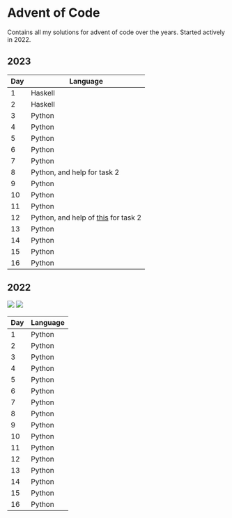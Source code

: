 # Advent of Code

Contains all my solutions for advent of code over the years. Started actively in 2022.

## 2023

| Day | Language                                                                                                                                        |
| --- | ----------------------------------------------------------------------------------------------------------------------------------------------- |
| 1   | Haskell                                                                                                                                         |
| 2   | Haskell                                                                                                                                         |
| 3   | Python                                                                                                                                          |
| 4   | Python                                                                                                                                          |
| 5   | Python                                                                                                                                          |
| 6   | Python                                                                                                                                          |
| 7   | Python                                                                                                                                          |
| 8   | Python, and help for task 2                                                                                                                     |
| 9   | Python                                                                                                                                          |
| 10  | Python                                                                                                                                          |
| 11  | Python                                                                                                                                          |
| 12  | Python, and help of [this](https://www.reddit.com/r/adventofcode/comments/18hbbxe/2023_day_12python_stepbystep_tutorial_with_bonus/) for task 2 |
| 13  | Python                                                                                                                                          |
| 14  | Python                                                                                                                                          |
| 15  | Python                                                                                                                                          |
| 16  | Python                                                                                                                                          |

## 2022

![](https://img.shields.io/badge/stars%20⭐-32-yellow)
![](https://img.shields.io/badge/days%20completed-16-red)

| Day | Language |
| --- | -------- |
| 1   | Python   |
| 2   | Python   |
| 3   | Python   |
| 4   | Python   |
| 5   | Python   |
| 6   | Python   |
| 7   | Python   |
| 8   | Python   |
| 9   | Python   |
| 10  | Python   |
| 11  | Python   |
| 12  | Python   |
| 13  | Python   |
| 14  | Python   |
| 15  | Python   |
| 16  | Python   |
